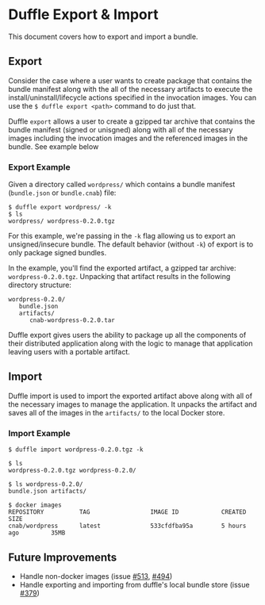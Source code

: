 # Duffle Export & Import

This document covers how to export and import a bundle.

## Export
Consider the case where a user wants to create package that contains the bundle manifest along with the all of the necessary artifacts to execute the install/uninstall/lifecycle actions specified in the invocation images. You can use the `$ duffle export <path>` command to do just that.

Duffle `export` allows a user to create a gzipped tar archive that contains the bundle manifest (signed or unisgned) along with all of the necessary images including the invocation images and the referenced images in the bundle. See example below

### Export Example
Given a directory called `wordpress/` which contains a bundle manifest (`bundle.json` or `bundle.cnab`) file:
```console
$ duffle export wordpress/ -k
$ ls
wordpress/ wordpress-0.2.0.tgz
```

For this example, we're passing in the `-k` flag allowing us to export an unsigned/insecure bundle. The default behavior (without `-k`) of export is to only package signed bundles.

In the example, you'll find the exported artifact, a gzipped tar archive: `wordpress-0.2.0.tgz`. Unpacking that artifact results in the following directory structure:
```
wordpress-0.2.0/
   bundle.json
   artifacts/
      cnab-wordpress-0.2.0.tar
```

Duffle export gives users the ability to package up all the components of their distributed application along with the logic to manage that application leaving users with a portable artifact.

## Import

Duffle import is used to import the exported artifact above along with all of the necessary images to manage the application. It unpacks the artifact and saves all of the images in the `artifacts/` to the local Docker store.

### Import Example
```console
$ duffle import wordpress-0.2.0.tgz -k

$ ls
wordpress-0.2.0.tgz wordpress-0.2.0/

$ ls wordpress-0.2.0/
bundle.json artifacts/

$ docker images
REPOSITORY          TAG                 IMAGE ID            CREATED             SIZE
cnab/wordpress      latest              533cfdfba95a        5 hours ago         35MB
```

## Future Improvements
- Handle non-docker images (issue [#513](https://github.com/deislabs/duffle/issues/513), [#494](https://github.com/deislabs/duffle/issues/494))
- Handle exporting and importing from duffle's local bundle store (issue [#379](https://github.com/deislabs/duffle/issues/379))
